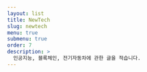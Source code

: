 ```yaml
---
layout: list
title: NewTech
slug: newtech
menu: true
submenu: true
order: 7
description: >
  인공지능, 블록체인, 전기자동차에 관한 글을 적습니다.
---
```

